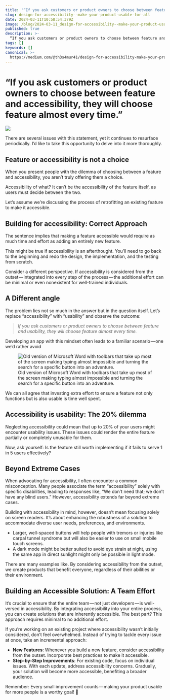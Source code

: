 ```yaml
---
title: '“If you ask customers or product owners to choose between feature and accessibility, they will choose feature almost every time.”'
slug: design-for-accessibility--make-your-product-usable-for-all
date: 2024-03-11T10:58:54.379Z
image: /blog/2024-03-11_design-for-accessibility--make-your-product-usable-for-all--ab463198de3f.png
published: true
description: >-
  “If you ask customers or product owners to choose between feature and accessibility, they will choose feature almost every time.”
tags: []
keywords: []
canonical: >-
  https://medium.com/@th3s4mur41/design-for-accessibility-make-your-product-usable-for-all-ab463198de3f
---
```


# “If you ask customers or product owners to choose between feature and accessibility, they will choose feature almost every time.”

![](/blog/2024-03-11_design-for-accessibility--make-your-product-usable-for-all--ab463198de3f.png)

There are several issues with this statement, yet it continues to resurface periodically. I’d like to take this opportunity to delve into it more thoroughly.

## Feature or accessibility is not a choice

When you present people with the dilemma of choosing between a feature and accessibility, you aren’t truly offering them a choice.

Accessibility of what? It can’t be the accessibility of the feature itself, as users must decide between the two.

Let’s assume we’re discussing the process of retrofitting an existing feature to make it accessible.

## Building for accessibility: Correct Approach

The sentence implies that making a feature accessible would require as much time and effort as adding an entirely new feature.

This might be true if accessibility is an afterthought. You’ll need to go back to the beginning and redo the design, the implementation, and the testing from scratch.

Consider a different perspective. If accessibility is considered from the outset — integrated into every step of the process — the additional effort can be minimal or even nonexistent for well-trained individuals.

## A Different angle

The problem lies not so much in the answer but in the question itself. Let’s replace “accessibility” with “usability” and observe the outcome:

> _If you ask customers or product owners to choose between feature and usability, they will choose feature almost every time._

Developing an app with this mindset often leads to a familiar scenario — one we’d rather avoid

<figure>
<img src='/blog/ms-word-ux.png' alt="Old version of Microsoft Word with toolbars that take up most of the screen making typing almost impossible and turning the search for a specific button into an adventure." />
<figcaption>Old version of Microsoft Word with toolbars that take up most of the screen making typing almost impossible and turning the search for a specific button into an adventure.</figcaption>
</figure>

We can all agree that investing extra effort to ensure a feature not only functions but is also usable is time well spent.

## Accessibility is usability: The 20% dilemma

Neglecting accessibility could mean that up to 20% of your users might encounter usability issues. These issues could render the entire feature partially or completely unusable for them.

Now, ask yourself: Is the feature still worth implementing if it fails to serve 1 in 5 users effectively?

## Beyond Extreme Cases

When advocating for accessibility, I often encounter a common misconception. Many people associate the term “accessibility” solely with specific disabilities, leading to responses like, “We don’t need that; we don’t have any blind users.” However, accessibility extends far beyond extreme cases.

Building with accessibility in mind, however, doesn’t mean focusing solely on screen readers. It’s about enhancing the robustness of a solution to accommodate diverse user needs, preferences, and environments.

- Larger, well-spaced buttons will help people with tremors or injuries like carpal tunnel syndrome but will also be easier to use on small mobile touch screens.
- A dark mode might be better suited to avoid eye strain at night, using the same app in direct sunlight might only be possible in light mode.

There are many examples like. By considering accessibility from the outset, we create products that benefit everyone, regardless of their abilities or their environment.

## Building an Accessible Solution: A Team Effort

It’s crucial to ensure that the entire team — not just developers — is well-versed in accessibility. By integrating accessibility into your entire process, you can create solutions that are inherently accessible. The best part? This approach requires minimal to no additional effort.

If you’re working on an existing project where accessibility wasn’t initially considered, don’t feel overwhelmed. Instead of trying to tackle every issue at once, take an incremental approach:

- **New Features**: Whenever you build a new feature, consider accessibility from the outset. Incorporate best practices to make it accessible.
- **Step-by-Step Improvements**: For existing code, focus on individual issues. With each update, address accessibility concerns. Gradually, your solution will become more accessible, benefiting a broader audience.

Remember: Every small improvement counts — making your product usable for more people is a worthy goal! 🌟
